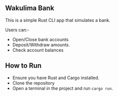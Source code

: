 ## Wakulima Bank
This is a simple Rust CLI app that simulates a bank.

Users can:-
- Open/Close bank accounts
- Deposit/Withdraw amounts.
- Check account balances

## How to Run
- Ensure you have Rust and Cargo installed.
- Clone the repository
- Open a terminal in the project and run `cargo run`.



